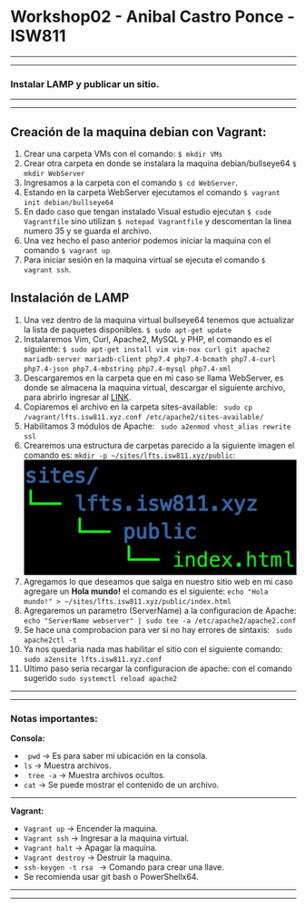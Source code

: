 # Workshop02 - Anibal Castro Ponce - ISW811
---
---
### <Strong>Instalar LAMP y publicar un sitio.</Strong>
---
---
## Creación de la maquina debian con Vagrant:
1) Crear una carpeta VMs con el comando:  ```$ mkdir VMs ```
2) Crear otra carpeta en donde se instalara la maquina debian/bullseye64 ```$ mkdir WebServer```
3) Ingresamos a la carpeta con el comando ```$ cd WebServer```.
4) Estando en la carpeta WebServer ejecutamos el comando ``` $ vagrant init debian/bullseye64 ```
5) En dado caso que tengan instalado Visual estudio ejecutan ``` $ code Vagrantfile ``` sino utilizan ``` $ notepad Vagrantfile ``` y descomentan la linea numero 35 y se guarda el archivo.
6) Una vez hecho el paso anterior podemos iniciar la maquina con el comando ```$ vagrant up```
7) Para iniciar sesión en la maquina virtual se ejecuta el comando ``` $ vagrant ssh ```.

## Instalación de LAMP
1) Una vez dentro de la maquina virtual bullseye64 tenemos que actualizar la lista de paquetes disponibles. ``` $ sudo apt-get update ```
2) Instalaremos Vim, Curl, Apache2, MySQL y PHP, el comando es el siguiente: ``` $ sudo apt-get install vim vim-nox curl git apache2 mariadb-server mariadb-client php7.4 php7.4-bcmath php7.4-curl php7.4-json php7.4-mbstring php7.4-mysql php7.4-xml ```
3) Descargaremos en la carpeta que en mi caso se llama WebServer, es donde se almacena la maquina virtual, descargar el siguiente archivo, para abrirlo ingresar al [LINK](https://drive.google.com/file/d/1Hw8WpoykhUIXzmgkli2vuBCymA9ZzJnB/view?usp=sharing).
4) Copiaremos el archivo en la carpeta sites-available: ``` sudo cp /vagrant/lfts.isw811.xyz.conf /etc/apache2/sites-available/```
5) Habilitamos 3 módulos de Apache: ``` sudo a2enmod vhost_alias rewrite ssl```
6) Crearemos una estructura de carpetas parecido a la siguiente imagen el comando es: ```mkdir -p ~/sites/lfts.isw811.xyz/public```:
![Alt text](./Images/Estructura.jpg)
7) Agregamos lo que deseamos que salga en nuestro sitio web en mi caso agregare un <strong>Hola mundo!</strong>
el comando es el siguiente: ``` echo "Hola mundo!" > ~/sites/lfts.isw811.xyz/public/index.html ```
8) Agregaremos un parametro (ServerName) a la configuracion de Apache: ``` echo "ServerName webserver" | sudo tee -a /etc/apache2/apache2.conf ```
9) Se hace una comprobacion para ver si no hay errores de sintaxis: ``` sudo apache2ctl -t```
10) Ya nos quedaria nada mas habilitar el sitio con el siguiente comando: ``` sudo a2ensite lfts.isw811.xyz.conf```
11) Ultimo paso seria recargar la configuracion de apache: con el comando sugerido ```sudo systemctl reload apache2```

----------------------
---------------------
### Notas importantes:
<Strong>Consola:</Strong>

* ``` pwd``` -> Es para saber mi ubicación en la consola.
* ``` ls ``` -> Muestra archivos.
* ``` tree -a``` -> Muestra archivos ocultos.
* ``` cat ``` -> Se puede mostrar el contenido de un archivo.
----------
<Strong>Vagrant:</Strong>
* ``` Vagrant up ``` -> Encender la maquina.
* ``` Vagrant ssh ``` -> Ingresar a la maquina virtual.
* ``` Vagrant halt ``` -> Apagar la maquina.
* ``` Vagrant destroy ``` -> Destruir la maquina.
* ```ssh-keygen -t rsa ``` -> Comando para crear una llave.
* Se recomienda usar git bash o PowerShellx64.
----------
-----

